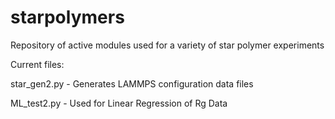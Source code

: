 # starpolymers

Repository of active modules used for a variety of star polymer experiments

Current files:

star_gen2.py - Generates LAMMPS configuration data files

ML_test2.py - Used for Linear Regression of Rg Data
